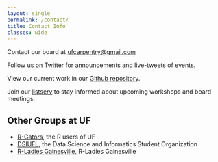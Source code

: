 ```yaml
---
layout: single
permalink: /contact/
title: Contact Info
classes: wide
---
```

Contact our board at [ufcarpentry@gmail.com](mailto://ufcarpentry@gmail.com)

Follow us on [Twitter](https://twitter.com/UFCarpentries) for announcements and live-tweets of events.

View our current work in our [Github repository](https://github.com/UF-Carpentry/Coordination/issues).

Join our [listserv](https://lists.ufl.edu/cgi-bin/wa?A0=INFORMATICS-TEACHING-L) to stay informed about upcoming workshops and board meetings.

## Other Groups at UF

* [R-Gators](http://www.r-gators.com/), the R users of UF
* [DSIUFL](https://www.dsiufl.org/), the Data Science and Informatics Student Organization
* [R-Ladies Gainesville](https://www.meetup.com/rladies-gainesville/), R-Ladies Gainesville